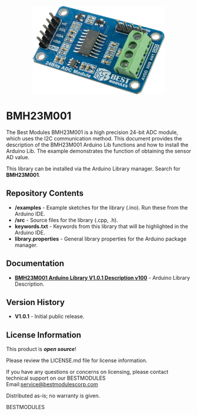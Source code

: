 <div align=center>
<img src="https://github.com/BestModules-Libraries/img/blob/main/BMH23M001_V1.0.png" width="360" height="240"> 
</div> 

BMH23M001 
===========================================================

The Best Modules BMH23M001 is a high precision 24-bit ADC module, which uses the I2C communication method. This document provides the description of the BMH23M001 Arduino Lib functions and how to install the Arduino Lib. The example demonstrates the function of obtaining the sensor AD value.

This library can be installed via the Arduino Library manager. Search for **BMH23M001**. 

Repository Contents
-------------------

* **/examples** - Example sketches for the library (.ino). Run these from the Arduino IDE. 
* **/src** - Source files for the library (.cpp, .h).
* **keywords.txt** - Keywords from this library that will be highlighted in the Arduino IDE. 
* **library.properties** - General library properties for the Arduino package manager. 

Documentation 
-------------------

* **[BMH23M001 Arduino Library V1.0.1 Description v100]( https://www.bestmodulescorp.com/bmh23m001.html#tab-product2 )** - Arduino Library Description.

Version History  
-------------------

* **V1.0.1** - Initial public release.

License Information
-------------------

This product is _**open source**_! 

Please review the LICENSE.md file for license information. 

If you have any questions or concerns on licensing, please contact technical support on our BESTMODULES Email:service@bestmodulescorp.com

Distributed as-is; no warranty is given.

BESTMODULES
